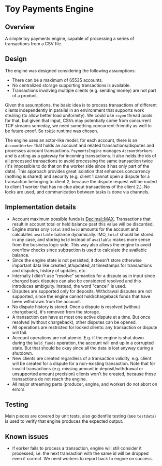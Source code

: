 # Toy Payments Engine

## Overview
A simple toy payments engine, capable of processing a series of transactions from a CSV file.


## Design
The engine was designed considering the following assumptions:
* There can be a maximum of 65535 accounts.
* No centralized storage supporting transactions is available.
* Transactions involving multiple clients (e.g. sending money) are not part of a product.

Given the assumptions, the basic idea is to process transactions of different clients independently in parallel in an environment that supports work stealing (to allow better load uniformity).
We could use `rayon` thread pools for that, but given that input, CSVs may potentially come from concurrent TCP streams someday, we need something concurrent-friendly as well to be future-proof.
So `tokio` runtime was chosen.

The engine uses an actor-like model, for each account, there is an `AccountWorker` that holds an account and related transactions/disputes and processes account transactions.
`PaymentsEngine` manages `AccountWorker`s and is acting as a gateway for incoming transactions. It also holds the ids of all processed transactions to avoid processing the same transaction twice (it's impossible to do that on the worker side since it has only part of the data).
This approach provides great isolation that enhances concurrency (nothing is shared) and security (e.g. client 1 cannot open a dispute for a transaction belonging to client 2, because the dispute request will be routed
to client 1 worker that has no clue about transactions of the client 2.). No locks are used, and communication between tasks is done via channels.


## Implementation details
* Account maximum possible funds is [Decimal::MAX](https://docs.rs/rust_decimal/1.24.0/rust_decimal/prelude/struct.Decimal.html#associatedconstant.MAX). Transactions that result in account total or held balance past this value will be discarded.
* Engine stores only `total` and `held` amounts for the account and calculates `available` balance dynamically. IMO, `total` should be stored in any case, and storing `held` instead of `available` makes more sense from the business logic side. This way also allows the engine to avoid overflow checks since subtraction is used to calculate the available balance.
* Since the engine state is not persisted, it doesn't store otherwise important data like created_at/updated_at timestamps for transactions and disputes, history of updates, etc.
* Internally I didn't use "resolve" semantics for a dispute as in input since charged back disputes can also be considered resolved and this introduces ambiguity. Instead, the word "cancel" is used.
* Disputes are supported only for deposits. Withdrawal disputes are not supported, since the engine cannot hold/chargeback funds that have been withdrawn from the account.
* No dispute history is stored. Once a dispute is resolved (without chargeback), it's removed from the storage.
* A transaction can have at most one active dispute at a time. But once resolved (without chargeback), other disputes can be opened.
* All operations are restricted for locked clients: any transaction or dispute will fail.
* Account operations are not atomic. E.g. if the engine is shut down during the `hold_funds` operation, the account will end up in a corrupted state. But that should be okay since all the data is lost anyway during a shutdown.
* New clients are created regardless of a transaction validity, e.g. client will be created for a dispute for a non-existing transaction. Note that for invalid transactions (e.g. missing amount in deposit/withdrawal or unsupported amount precision) clients won't be created, because these transactions do not reach the engine.
* All major streaming parts (producer, engine, and worker) do not abort on errors.


## Testing
Main pieces are covered by unit tests, also goldenfile testing (see `testdata`) is used to verify that engine produces the expected output.

## Known issues
* If eorker fails to process a transaction, engine will still consider it processed, i.e. the next transaction with the same id will be dropped even if correct. We need workers to report back to engine on success.

